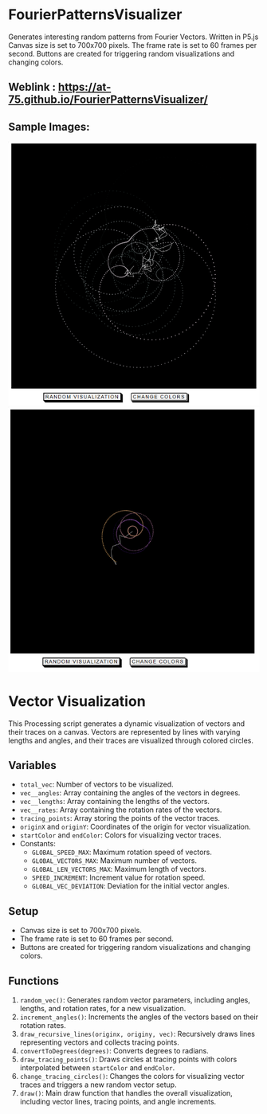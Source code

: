 # FourierPatternsVisualizer
Generates interesting random patterns from Fourier Vectors. Written in P5.js
Canvas size is set to 700x700 pixels.
The frame rate is set to 60 frames per second.
Buttons are created for triggering random visualizations and changing colors.



## Weblink : https://at-75.github.io/FourierPatternsVisualizer/

## Sample Images:

![Image 1](https://github.com/at-75/FourierPatternsVisualizer/blob/at-75-patch-1/sample_images/img1.png)
![Image 2](https://github.com/at-75/FourierPatternsVisualizer/blob/at-75-patch-1/sample_images/img1_2.png)

# Vector Visualization

This Processing script generates a dynamic visualization of vectors and their traces on a canvas. Vectors are represented by lines with varying lengths and angles, and their traces are visualized through colored circles.

## Variables

- `total_vec`: Number of vectors to be visualized.
- `vec__angles`: Array containing the angles of the vectors in degrees.
- `vec__lengths`: Array containing the lengths of the vectors.
- `vec__rates`: Array containing the rotation rates of the vectors.
- `tracing_points`: Array storing the points of the vector traces.
- `originX` and `originY`: Coordinates of the origin for vector visualization.
- `startColor` and `endColor`: Colors for visualizing vector traces.
- Constants:
  - `GLOBAL_SPEED_MAX`: Maximum rotation speed of vectors.
  - `GLOBAL_VECTORS_MAX`: Maximum number of vectors.
  - `GLOBAL_LEN_VECTORS_MAX`: Maximum length of vectors.
  - `SPEED_INCREMENT`: Increment value for rotation speed.
  - `GLOBAL_VEC_DEVIATION`: Deviation for the initial vector angles.

## Setup

- Canvas size is set to 700x700 pixels.
- The frame rate is set to 60 frames per second.
- Buttons are created for triggering random visualizations and changing colors.

## Functions

1. `random_vec()`: Generates random vector parameters, including angles, lengths, and rotation rates, for a new visualization.
2. `increment_angles()`: Increments the angles of the vectors based on their rotation rates.
3. `draw_recursive_lines(originx, originy, vec)`: Recursively draws lines representing vectors and collects tracing points.
4. `convertToDegrees(degrees)`: Converts degrees to radians.
5. `draw_tracing_points()`: Draws circles at tracing points with colors interpolated between `startColor` and `endColor`.
6. `change_tracing_circles()`: Changes the colors for visualizing vector traces and triggers a new random vector setup.
7. `draw()`: Main draw function that handles the overall visualization, including vector lines, tracing points, and angle increments.
